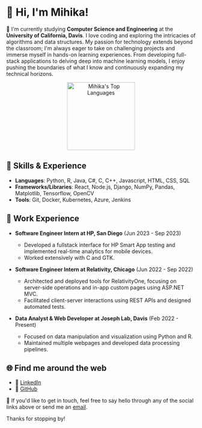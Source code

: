 # 👋 Hi, I'm Mihika!

🔭 I'm currently studying **Computer Science and Engineering** at the **University of California, Davis**. I love coding and exploring the intricacies of algorithms and data structures. My passion for technology extends beyond the classroom; I'm always eager to take on challenging projects and immerse myself in hands-on learning experiences. From developing full-stack applications to delving deep into machine learning models, I enjoy pushing the boundaries of what I know and continuously expanding my technical horizons.

<p align="center">
  <a href="https://github.com/mihikakrishna">
    <img height="180em" src="https://github-readme-stats.vercel.app/api/top-langs/?username=mihikakrishna&layout=compact" alt="Mihika's Top Languages" />
  </a>
</p>

## 💼 Skills & Experience

- **Languages**: Python, R, Java, C#, C, C++, Javascript, HTML, CSS, SQL
- **Frameworks/Libraries**: React, Node.js, Django, NumPy, Pandas, Matplotlib, Tensorflow, OpenCV
- **Tools**: Git, Docker, Kubernetes, Azure, Jenkins

## 🌱 Work Experience

- **Software Engineer Intern at HP, San Diego** (Jun 2023 - Sep 2023)
    - Developed a fullstack interface for HP Smart App testing and implemented real-time analytics for mobile devices. 
    - Worked extensively with C and GTK.

- **Software Engineer Intern at Relativity, Chicago** (Jun 2022 - Sep 2022)
    - Architected and deployed tools for RelativityOne, focusing on server-side operations and in-app custom pages using ASP.NET MVC.
    - Facilitated client-server interactions using REST APIs and designed automated tests.

- **Data Analyst & Web Developer at Joseph Lab, Davis** (Feb 2022 - Present)
    - Focused on data manipulation and visualization using Python and R.
    - Maintained multiple webpages and developed data processing pipelines.

## 🌐 Find me around the web

- 🔗 [LinkedIn](https://linkedin.com/in/mihika-krishna/)
- 📂 [GitHub](https://github.com/mihikakrishna)

💌 If you'd like to get in touch, feel free to say hello through any of the social links above or send me an [email](mailto:krishna.mihika@gmail.com).

Thanks for stopping by!


